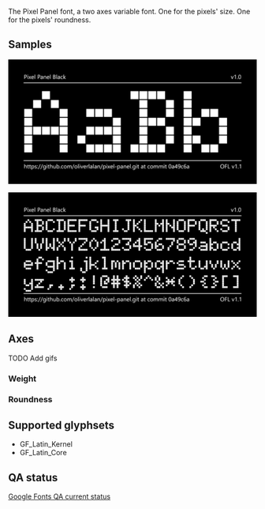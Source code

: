 The Pixel Panel font, a two axes variable font. One for the pixels' size. One for the pixels' roundness.

## Samples

![Sample 1](documentation/samples/sample1.png)

![Sample 2](documentation/samples/sample2.png)

## Axes

TODO Add gifs

### Weight

### Roundness

## Supported glyphsets

- GF_Latin_Kernel
- GF_Latin_Core

## QA status

[Google Fonts QA current status](<documentation/reports/2024-01-13 QA.md>)

